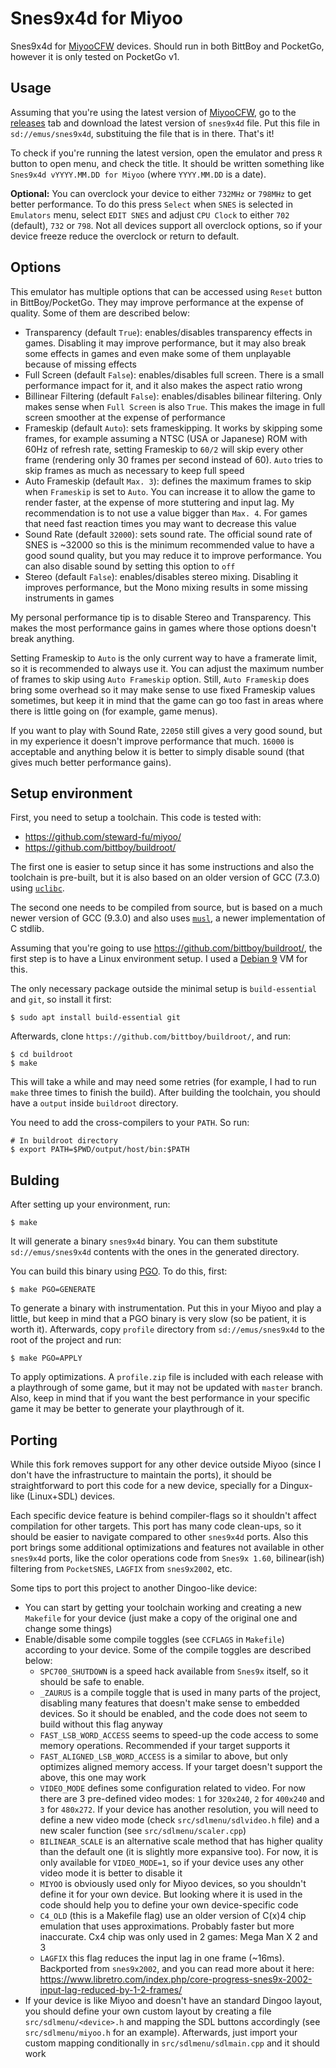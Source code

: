 # Snes9x4d for Miyoo

Snes9x4d for [MiyooCFW](https://github.com/TriForceX/MiyooCFW/) devices.
Should run in both BittBoy and PocketGo, however it is only tested on
PocketGo v1.

## Usage

Assuming that you're using the latest version of
[MiyooCFW](https://github.com/TriForceX/MiyooCFW/), go to the
[releases](https://github.com/m45t3r/snes9x4d-miyoo/releases/) tab and
download the latest version of `snes9x4d` file. Put this file in
`sd://emus/snes9x4d`, substituing the file that is in there. That's it!

To check if you're running the latest version, open the emulator and press
`R` button to open menu, and check the title. It should be written something
like `Snes9x4d vYYYY.MM.DD for Miyoo` (where `YYYY.MM.DD` is a date).

**Optional:** You can overclock your device to either `732MHz` or `798MHz` to
get better performance. To do this press `Select` when `SNES` is selected in
`Emulators` menu, select `EDIT SNES` and adjust `CPU Clock` to either `702`
(default), `732` or `798`. Not all devices support all overclock options, so
if your device freeze reduce the overclock or return to default.

## Options

This emulator has multiple options that can be accessed using `Reset` button in
BittBoy/PocketGo. They may improve performance at the expense of quality. Some
of them are described below:

- Transparency (default `True`): enables/disables transparency effects in
  games. Disabling it may improve performance, but it may also break some
  effects in games and even make some of them unplayable because of missing
  effects
- Full Screen (default `False`): enables/disables full screen. There is a small
  performance impact for it, and it also makes the aspect ratio wrong
- Billinear Filtering (default `False`): enables/disables bilinear filtering.
  Only makes sense when `Full Screen` is also `True`. This makes the image in
  full screen smoother at the expense of performance
- Frameskip (default `Auto`): sets frameskipping. It works by skipping some
  frames, for example assuming a NTSC (USA or Japanese) ROM with 60Hz of
  refresh rate, setting Frameskip to `60/2` will skip every other frame
  (rendering only 30 frames per second instead of 60). `Auto` tries to skip
  frames as much as necessary to keep full speed
- Auto Frameskip (default `Max. 3`): defines the maximum frames to skip when
  `Frameskip` is set to `Auto`. You can increase it to allow the game to render
  faster, at the expense of more stuttering and input lag. My recommendation
  is to not use a value bigger than `Max. 4`. For games that need fast reaction
  times you may want to decrease this value
- Sound Rate (default `32000`): sets sound rate. The official sound rate of
  SNES is ~32000 so this is the minimum recommended value to have a good
  sound quality, but you may reduce it to improve performance. You can also
  disable sound by setting this option to `off`
- Stereo (default `False`): enables/disables stereo mixing. Disabling it
  improves performance, but the Mono mixing results in some missing instruments
  in games

My personal performance tip is to disable Stereo and Transparency. This makes
the most performance gains in games where those options doesn't break anything.

Setting Frameskip to `Auto` is the only current way to have a framerate limit,
so it is recommended to always use it. You can adjust the maximum number of
frames to skip using `Auto Frameskip` option. Still, `Auto Frameskip` does
bring some overhead so it may make sense to use fixed Frameskip values
sometimes, but keep it in mind that the game can go too fast in areas where
there is little going on (for example, game menus).

If you want to play with Sound Rate, `22050` still gives a very good sound, but
in my experience it doesn't improve performance that much. `16000` is
acceptable and anything below it is better to simply disable sound (that gives
much better performance gains).

## Setup environment

First, you need to setup a toolchain. This code is tested with:

- https://github.com/steward-fu/miyoo/
- https://github.com/bittboy/buildroot/

The first one is easier to setup since it has some instructions and also the
toolchain is pre-built, but it is also based on an older version of GCC (7.3.0)
using [`uclibc`](https://uclibc.org/).

The second one needs to be compiled from source, but is based on a much newer
version of GCC (9.3.0) and also uses [`musl`](https://musl.libc.org/), a newer
implementation of C stdlib.

Assuming that you're going to use <https://github.com/bittboy/buildroot/>, the
first step is to have a Linux environment setup. I used a
[Debian 9](https://www.debian.org/releases/stretch/debian-installer/) VM for
this.

The only necessary package outside the minimal setup is `build-essential` and
`git`, so install it first:

    $ sudo apt install build-essential git

Afterwards, clone `https://github.com/bittboy/buildroot/`, and run:

    $ cd buildroot
    $ make

This will take a while and may need some retries (for example, I had to run
`make` three times to finish the build). After building the toolchain, you
should have a `output` inside `buildroot` directory.

You need to add the cross-compilers to your `PATH`. So run:

    # In buildroot directory
    $ export PATH=$PWD/output/host/bin:$PATH

## Bulding

After setting up your environment, run:

    $ make

It will generate a binary `snes9x4d` binary. You can them substitute
`sd://emus/snes9x4d` contents with the ones in the generated directory.

You can build this binary using
[PGO](https://en.wikipedia.org/wiki/Profile-guided_optimization).
To do this, first:

    $ make PGO=GENERATE

To generate a binary with instrumentation. Put this in your Miyoo and play a
little, but keep in mind that a PGO binary is very slow (so be patient, it
is worth it). Afterwards, copy  `profile` directory from `sd://emus/snes9x4d`
to the root of the project and run:

    $ make PGO=APPLY

To apply optimizations. A `profile.zip` file is included with each release with
a playthrough of some game, but it may not be updated with `master` branch.
Also, keep in mind that if you want the best performance in your
specific game it may be better to generate your playthrough of it.

## Porting

While this fork removes support for any other device outside Miyoo (since I
don't have the infrastructure to maintain the ports), it should be
straightforward to port this code for a new device, specially for a Dingux-like
(Linux+SDL) devices.

Each specific device feature is behind compiler-flags so it shouldn't affect
compilation for other targets. This port has many code clean-ups, so it should
be easier to navigate compared to other `snes9x4d` ports. Also this port brings
some additional optimizations and features not available in other `snes9x4d`
ports, like the color operations code from `Snes9x 1.60`, bilinear(ish)
filtering from `PocketSNES`, `LAGFIX` from `snes9x2002`, etc.

Some tips to port this project to another Dingoo-like device:

- You can start by getting your toolchain working and creating a new `Makefile`
  for your device (just make a copy of the original one and change some things)
- Enable/disable some compile toggles (see `CCFLAGS` in `Makefile`) according
  to your device. Some of the compile toggles are described below:
    + `SPC700_SHUTDOWN` is a speed hack available from `Snes9x` itself, so it
      should be safe to enable.
    + `_ZAURUS` is a compile toggle that is used in many parts of the project,
      disabling many features that doesn't make sense to embedded devices. So
      it should be enabled, and the code does not seem to build without this
      flag anyway
    + `FAST_LSB_WORD_ACCESS` seems to speed-up the code access to some memory
      operations. Recommended if your target supports it
    + `FAST_ALIGNED_LSB_WORD_ACCESS` is a similar to above, but only optimizes
      aligned memory access. If your target doesn't support the above, this one
      may work
    + `VIDEO_MODE` defines some configuration related to video. For now there
      are 3 pre-defined video modes: `1` for `320x240`, `2` for `400x240` and
      `3` for `480x272`. If your device has another resolution, you will need
      to define a new video mode (check `src/sdlmenu/sdlvideo.h` file) and a
      new scaler function (see `src/sdlmenu/scaler.cpp`)
    + `BILINEAR_SCALE` is an alternative scale method that has higher quality
      than the default one (it is slightly more expansive too). For now, it is
      only available for `VIDEO_MODE=1`, so if your device uses any other
      video mode it is better to disable it
    + `MIYOO` is obviously used only for Miyoo devices, so you shouldn't define
      it for your own device. But looking where it is used in the code should
      help you to define your own device-specific code
    + `C4_OLD` (this is a Makefile flag) use an older version of C(x)4 chip
      emulation that uses approximations. Probably faster but more inaccurate.
      Cx4 chip was only used in 2 games: Mega Man X 2 and 3
    + `LAGFIX` this flag reduces the input lag in one frame (~16ms). Backported
      from `snes9x2002`, and you can read more about it here:
      https://www.libretro.com/index.php/core-progress-snes9x-2002-input-lag-reduced-by-1-2-frames/
- If your device is like Miyoo and doesn't have an standard Dingoo layout, you
  should define your own custom layout by creating a file
  `src/sdlmenu/<device>.h` and mapping the SDL buttons accordingly (see
  `src/sdlmenu/miyoo.h` for an example). Afterwards, just import your custom
  mapping conditionally in `src/sdlmenu/sdlmain.cpp` and it should work
